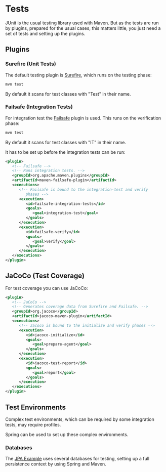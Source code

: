 # Tests

JUnit is the usual testing library used with Maven. But as the tests are run by plugins, prepared for the usual cases, this matters little, you just need a set of tests and setting up the plugins.

## Plugins

### Surefire \(Unit Tests\)

The default testing plugin is [Surefire](https://maven.apache.org/surefire/maven-surefire-plugin/), which runs on the testing phase:

```bash
mvn test
```

By default it scans for test classes with "Test" in their name.

### Failsafe \(Integration Tests\)

For integration test the [Failsafe](https://maven.apache.org/surefire/maven-failsafe-plugin/) plugin is used. This runs on the verification phase:

```bash
mvn test
```

By default it scans for test classes with "IT" in their name.

It has to be set up before the integration tests can be run:

```xml
<plugin>
   <!-- Failsafe -->
   <!-- Runs integration tests. -->
   <groupId>org.apache.maven.plugins</groupId>
   <artifactId>maven-failsafe-plugin</artifactId>
   <executions>
      <!-- Failsafe is bound to the integration-test and verify 
         phases -->
      <execution>
         <id>failsafe-integration-tests</id>
         <goals>
            <goal>integration-test</goal>
         </goals>
      </execution>
      <execution>
         <id>failsafe-verify</id>
         <goals>
            <goal>verify</goal>
         </goals>
      </execution>
   </executions>
</plugin>
```

## JaCoCo \(Test Coverage\)

For test coverage you can use JaCoCo:

```xml
<plugin>
   <!-- JaCoCo -->
   <!-- Generates coverage data from Surefire and Failsafe. -->
   <groupId>org.jacoco</groupId>
   <artifactId>jacoco-maven-plugin</artifactId>
   <executions>
      <!-- Jacoco is bound to the initialize and verify phases -->
      <execution>
         <id>jacoco-initialize</id>
         <goals>
            <goal>prepare-agent</goal>
         </goals>
      </execution>
      <execution>
         <id>jacoco-test-report</id>
         <goals>
            <goal>report</goal>
         </goals>
      </execution>
   </executions>
</plugin>
```

## Test Environments

Complex test environments, which can be required by some integration tests, may require profiles.

Spring can be used to set up these complex environments.

### Databases

The [JPA Example](https://github.com/Bernardo-MG/jpa-example) uses several databases for testing, setting up a full persistence context by using Spring and Maven.





